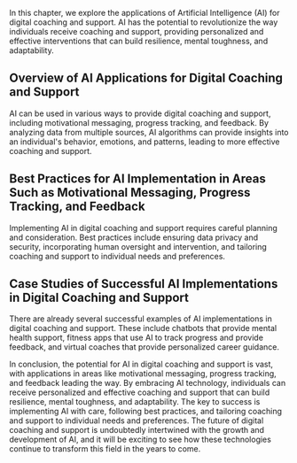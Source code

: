 

In this chapter, we explore the applications of Artificial Intelligence (AI) for digital coaching and support. AI has the potential to revolutionize the way individuals receive coaching and support, providing personalized and effective interventions that can build resilience, mental toughness, and adaptability.

Overview of AI Applications for Digital Coaching and Support
------------------------------------------------------------

AI can be used in various ways to provide digital coaching and support, including motivational messaging, progress tracking, and feedback. By analyzing data from multiple sources, AI algorithms can provide insights into an individual's behavior, emotions, and patterns, leading to more effective coaching and support.

Best Practices for AI Implementation in Areas Such as Motivational Messaging, Progress Tracking, and Feedback
-------------------------------------------------------------------------------------------------------------

Implementing AI in digital coaching and support requires careful planning and consideration. Best practices include ensuring data privacy and security, incorporating human oversight and intervention, and tailoring coaching and support to individual needs and preferences.

Case Studies of Successful AI Implementations in Digital Coaching and Support
-----------------------------------------------------------------------------

There are already several successful examples of AI implementations in digital coaching and support. These include chatbots that provide mental health support, fitness apps that use AI to track progress and provide feedback, and virtual coaches that provide personalized career guidance.

In conclusion, the potential for AI in digital coaching and support is vast, with applications in areas like motivational messaging, progress tracking, and feedback leading the way. By embracing AI technology, individuals can receive personalized and effective coaching and support that can build resilience, mental toughness, and adaptability. The key to success is implementing AI with care, following best practices, and tailoring coaching and support to individual needs and preferences. The future of digital coaching and support is undoubtedly intertwined with the growth and development of AI, and it will be exciting to see how these technologies continue to transform this field in the years to come.
